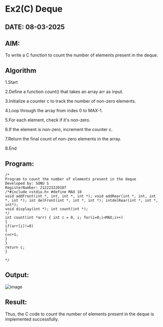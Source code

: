 # Ex2(C) Deque
## DATE: 08-03-2025
## AIM:
To write a C function to count the number of elements present in the deque.

## Algorithm

1.Start

2.Define a function count() that takes an array arr as input.

3.Initialize a counter c to track the number of non-zero elements.

4.Loop through the array from index 0 to MAX-1.

5.For each element, check if it's non-zero.

6.If the element is non-zero, increment the counter c.

7.Return the final count of non-zero elements in the array.

8.End


## Program:
```
/*
Program to count the number of elements present in the deque
Developed by: SONU S
RegisterNumber: 212223220107
/*#include <stdio.h> #define MAX 10
void addFront(int *, int, int *, int *); void addRear(int *, int, int *, int *); int delFront(int *, int *, int *); intdelRear(int *, int *, int*);
void display(int *); int count(int *);
*/
int count(int *arr) { int c = 0, i; for(i=0;i<MAX;i++)
{
if(arr[i]!=0)
{
c=c+1;
}
}
return c;
}

*/
```

## Output:
![image](https://github.com/user-attachments/assets/7860b424-0693-436f-a80d-8c9124326ed8)

## Result:
Thus, the C code to count the number of elements present in the deque is implemented successfully.
